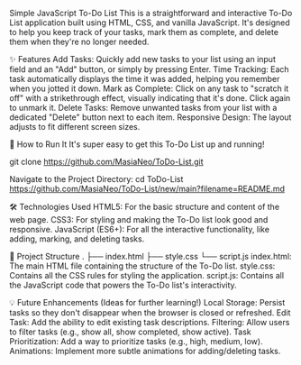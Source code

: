 Simple JavaScript To-Do List
This is a straightforward and interactive To-Do List application built using HTML, CSS, and vanilla JavaScript. It's designed to help you keep track of your tasks, mark them as complete, and delete them when they're no longer needed.

✨ Features
Add Tasks: Quickly add new tasks to your list using an input field and an "Add" button, or simply by pressing Enter.
Time Tracking: Each task automatically displays the time it was added, helping you remember when you jotted it down.
Mark as Complete: Click on any task to "scratch it off" with a strikethrough effect, visually indicating that it's done. Click again to unmark it.
Delete Tasks: Remove unwanted tasks from your list with a dedicated "Delete" button next to each item.
Responsive Design: The layout adjusts to fit different screen sizes.

🚀 How to Run It
It's super easy to get this To-Do List up and running!

git clone https://github.com/MasiaNeo/ToDo-List.git

Navigate to the Project Directory:
cd ToDo-List
https://github.com/MasiaNeo/ToDo-List/new/main?filename=README.md 

🛠️ Technologies Used
HTML5: For the basic structure and content of the web page.
CSS3: For styling and making the To-Do list look good and responsive.
JavaScript (ES6+): For all the interactive functionality, like adding, marking, and deleting tasks.

📂 Project Structure
.
├── index.html
├── style.css
└── script.js
index.html: The main HTML file containing the structure of the To-Do list.
style.css: Contains all the CSS rules for styling the application.
script.js: Contains all the JavaScript code that powers the To-Do list's interactivity.

💡 Future Enhancements (Ideas for further learning!)
Local Storage: Persist tasks so they don't disappear when the browser is closed or refreshed.
Edit Task: Add the ability to edit existing task descriptions.
Filtering: Allow users to filter tasks (e.g., show all, show completed, show active).
Task Prioritization: Add a way to prioritize tasks (e.g., high, medium, low).
Animations: Implement more subtle animations for adding/deleting tasks.
